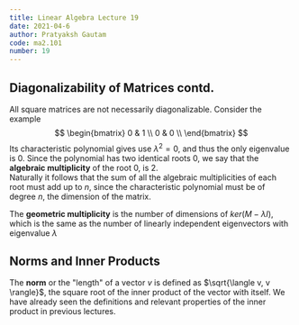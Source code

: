 ```yaml
---
title: Linear Algebra Lecture 19
date: 2021-04-6
author: Pratyaksh Gautam
code: ma2.101
number: 19
---
```

## Diagonalizability of Matrices contd.

All square matrices are not necessarily diagonalizable.
Consider the example
$$
\begin{bmatrix}
	0 & 1 \\
	0 & 0 \\
\end{bmatrix}
$$
Its characteristic polynomial gives use $\lambda ^ 2 = 0$, and thus the only eigenvalue is 0.
Since the polynomial has two identical roots 0, we say that the **algebraic multiplicity** of the root 0, is 2.  
Naturally it follows that the sum of all the algebraic multiplicities of each root must add up to $n$,
since the characteristic polynomial must be of degree $n$, the dimension of the matrix.

The **geometric multiplicity** is the number of dimensions of $ker(M - \lambda I)$,
which is the same as the number of linearly independent eigenvectors with eigenvalue $\lambda$

## Norms and Inner Products

The **norm** or the "length" of a vector $v$ is defined as $\sqrt{\langle v, v \rangle}$,
the square root of the inner product of the vector with itself.
We have already seen the definitions and relevant properties of the inner product in previous lectures.
